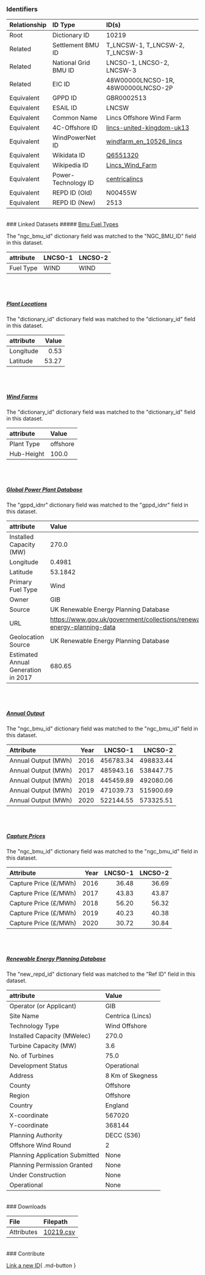### Identifiers

| Relationship   | ID Type              | ID(s)                                                                                                           |
|:---------------|:---------------------|:----------------------------------------------------------------------------------------------------------------|
| Root           | Dictionary ID        | 10219                                                                                                           |
| Related        | Settlement BMU ID    | T_LNCSW-1, T_LNCSW-2, T_LNCSW-3                                                                                 |
| Related        | National Grid BMU ID | LNCSO-1, LNCSO-2, LNCSW-3                                                                                       |
| Related        | EIC ID               | 48W00000LNCSO-1R, 48W00000LNCSO-2P                                                                              |
| Equivalent     | GPPD ID              | GBR0002513                                                                                                      |
| Equivalent     | ESAIL ID             | LNCSW                                                                                                           |
| Equivalent     | Common Name          | Lincs Offshore Wind Farm                                                                                        |
| Equivalent     | 4C-Offshore ID       | [lincs-united-kingdom-uk13](https://www.4coffshore.com/windfarms/united-kingdom/lincs-united-kingdom-uk13.html) |
| Equivalent     | WindPowerNet ID      | [windfarm_en_10526_lincs](https://www.thewindpower.net/windfarm_en_10526_lincs.php)                             |
| Equivalent     | Wikidata ID          | [Q6551320](https://www.wikidata.org/wiki/Q6551320)                                                              |
| Equivalent     | Wikipedia ID         | [Lincs_Wind_Farm](https://en.wikipedia.org/wiki/Lincs_Wind_Farm)                                                |
| Equivalent     | Power-Technology ID  | [centricalincs](https://www.power-technology.com/projects/centricalincs)                                        |
| Equivalent     | REPD ID (Old)        | N00455W                                                                                                         |
| Equivalent     | REPD ID (New)        | 2513                                                                                                            |

<br>
### Linked Datasets
##### <a href="https://osuked.github.io/Power-Station-Dictionary/datasets/bmu-fuel-types">Bmu Fuel Types</a>



The "ngc_bmu_id" dictionary field was matched to the "NGC_BMU_ID" field in this dataset.

| attribute   | LNCSO-1   | LNCSO-2   |
|:------------|:----------|:----------|
| Fuel Type   | WIND      | WIND      |

<br><br>
##### <a href="https://osuked.github.io/Power-Station-Dictionary/datasets/plant-locations">Plant Locations</a>



The "dictionary_id" dictionary field was matched to the "dictionary_id" field in this dataset.

| attribute   |   Value |
|:------------|--------:|
| Longitude   |    0.53 |
| Latitude    |   53.27 |

<br><br>
##### <a href="https://osuked.github.io/Power-Station-Dictionary/datasets/wind-farms">Wind Farms</a>



The "dictionary_id" dictionary field was matched to the "dictionary_id" field in this dataset.

| attribute   | Value    |
|:------------|:---------|
| Plant Type  | offshore |
| Hub-Height  | 100.0    |

<br><br>
##### <a href="https://osuked.github.io/Power-Station-Dictionary/datasets/global-power-plant-database">Global Power Plant Database</a>



The "gppd_idnr" dictionary field was matched to the "gppd_idnr" field in this dataset.

| attribute                           | Value                                                                    |
|:------------------------------------|:-------------------------------------------------------------------------|
| Installed Capacity (MW)             | 270.0                                                                    |
| Longitude                           | 0.4981                                                                   |
| Latitude                            | 53.1842                                                                  |
| Primary Fuel Type                   | Wind                                                                     |
| Owner                               | GIB                                                                      |
| Source                              | UK Renewable Energy Planning Database                                    |
| URL                                 | https://www.gov.uk/government/collections/renewable-energy-planning-data |
| Geolocation Source                  | UK Renewable Energy Planning Database                                    |
| Estimated Annual Generation in 2017 | 680.65                                                                   |

<br><br>
##### <a href="https://osuked.github.io/Power-Station-Dictionary/datasets/annual-output">Annual Output</a>



The "ngc_bmu_id" dictionary field was matched to the "ngc_bmu_id" field in this dataset.

| Attribute           |   Year |   LNCSO-1 |   LNCSO-2 |
|:--------------------|-------:|----------:|----------:|
| Annual Output (MWh) |   2016 | 456783.34 | 498833.44 |
| Annual Output (MWh) |   2017 | 485943.16 | 538447.75 |
| Annual Output (MWh) |   2018 | 445459.89 | 492080.06 |
| Annual Output (MWh) |   2019 | 471039.73 | 515900.69 |
| Annual Output (MWh) |   2020 | 522144.55 | 573325.51 |

<br><br>
##### <a href="https://osuked.github.io/Power-Station-Dictionary/datasets/capture-prices">Capture Prices</a>



The "ngc_bmu_id" dictionary field was matched to the "ngc_bmu_id" field in this dataset.

| Attribute             |   Year |   LNCSO-1 |   LNCSO-2 |
|:----------------------|-------:|----------:|----------:|
| Capture Price (£/MWh) |   2016 |     36.48 |     36.69 |
| Capture Price (£/MWh) |   2017 |     43.83 |     43.87 |
| Capture Price (£/MWh) |   2018 |     56.20 |     56.32 |
| Capture Price (£/MWh) |   2019 |     40.23 |     40.38 |
| Capture Price (£/MWh) |   2020 |     30.72 |     30.84 |

<br><br>
##### <a href="https://osuked.github.io/Power-Station-Dictionary/datasets/renewable-energy-planning-database">Renewable Energy Planning Database</a>



The "new_repd_id" dictionary field was matched to the "Ref ID" field in this dataset.

| attribute                      | Value            |
|:-------------------------------|:-----------------|
| Operator (or Applicant)        | GIB              |
| Site Name                      | Centrica (Lincs) |
| Technology Type                | Wind Offshore    |
| Installed Capacity (MWelec)    | 270.0            |
| Turbine Capacity (MW)          | 3.6              |
| No. of Turbines                | 75.0             |
| Development Status             | Operational      |
| Address                        | 8 Km of Skegness |
| County                         | Offshore         |
| Region                         | Offshore         |
| Country                        | England          |
| X-coordinate                   | 567020           |
| Y-coordinate                   | 368144           |
| Planning Authority             | DECC (S36)       |
| Offshore Wind Round            | 2                |
| Planning Application Submitted | None             |
| Planning Permission Granted    | None             |
| Under Construction             | None             |
| Operational                    | None             |


<br>
### Downloads


| File       | Filepath                                                                              |
|:-----------|:--------------------------------------------------------------------------------------|
| Attributes | [10219.csv](https://osuked.github.io/Power-Station-Dictionary/object_attrs/10219.csv) |


<br>
### Contribute

[Link a new ID](https://docs.google.com/forms/d/e/1FAIpQLSc5jRsQ7NgiLLXbwo9PUdwTQyuqbRwThltG56-o6NVSe7E_nw/viewform?usp=pp_url&entry.251912331=10219){ .md-button }